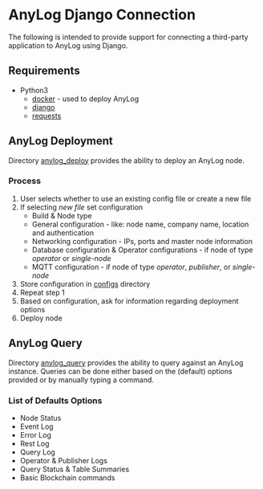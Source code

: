 # AnyLog Django Connection

The following is intended to provide support for connecting a third-party application to AnyLog using Django.

## Requirements
* Python3
  * [docker](https://pypi.org/project/docker/) - used to deploy AnyLog
  * [django](https://pypi.org/project/Django/)
  * [requests](https://pypi.org/project/requests/)


## AnyLog Deployment
Directory [anylog_deploy](anylog_deploy) provides the ability to deploy an AnyLog node. 

### Process
1. User selects whether to use an existing config file or create a new file
2. If selecting _new file_ set configuration
   * Build & Node type 
   * General configuration - like: node name, company name, location and authentication
   * Networking configuration - IPs, ports and master node information 
   * Database configuration & Operator configurations - if node of type  _operator_ or _single-node_ 
   * MQTT configuration - if node of type _operator_, _publisher_, or _single-node_
3. Store configuration in [configs](anylog_deploy/configs) directory 
4. Repeat step 1 
5. Based on configuration, ask for information regarding deployment options
6. Deploy node

## AnyLog Query
Directory [anylog_query](anylog_query) provides the ability to query against an AnyLog instance.
Queries can be done either based on the (default) options provided or by manually typing a command. 

### List of Defaults Options
* Node Status
* Event Log
* Error Log
* Rest Log 
* Query Log
* Operator & Publisher Logs
* Query Status & Table Summaries
* Basic Blockchain commands 